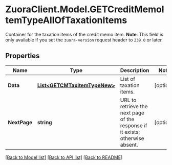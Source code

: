 # ZuoraClient.Model.GETCreditMemoItemTypeAllOfTaxationItems
Container for the taxation items of the credit memo item.   **Note**: This field is only available if you set the `zuora-version` request header to `239.0` or later. 

## Properties

Name | Type | Description | Notes
------------ | ------------- | ------------- | -------------
**Data** | [**List&lt;GETCMTaxItemTypeNew&gt;**](GETCMTaxItemTypeNew.md) | List of taxation items.  | [optional] 
**NextPage** | **string** | URL to retrieve the next page of the response if it exists; otherwise absent.  | [optional] 

[[Back to Model list]](../README.md#documentation-for-models) [[Back to API list]](../README.md#documentation-for-api-endpoints) [[Back to README]](../README.md)

